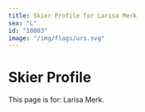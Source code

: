 ```yaml
---
title: Skier Profile for Larisa Merk
sex: "L"
id: "10003"
image: "/img/flags/urs.svg" 
---
```


# Skier Profile

This page is for: Larisa Merk.
    